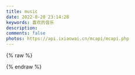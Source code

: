 ```yaml
---
title: music
date: 2022-8-20 23:14:28
keywords: 喜欢的音乐
description: 
comments: false
photos: https://api.ixiaowai.cn/mcapi/mcapi.php
---
```

{% raw %}
<meting-js
  server="netease"
  type="playlist"
  id="6842714056"
  mutex="true">
</meting-js>

<meting-js
  server="netease"
  type="playlist"
  id="6842714056"
  mutex="true">
</meting-js>
{% endraw %}